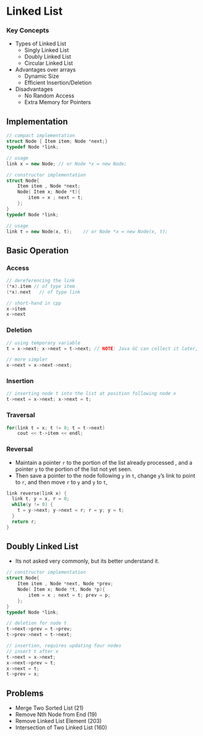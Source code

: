 # Linked List

### Key Concepts

* Types of Linked List
  * Singly Linked List
  * Doubly Linked List
  * Circular Linked List
* Advantages over arrays
  * Dynamic Size
  * Efficient Insertion/Deletion
* Disadvantages
  * No Random Access
  * Extra Memory for Pointers

## Implementation

```c++
// compact implementation
struct Node { Item item; Node *next;}
typedef Node *link;

// usage
link x = new Node; // or Node *x = new Node;
```

```c++
// constructor implementation
struct Node{
    Item item , Node *next;
    Node( Item x; Node *t){
        item = x ; next = t;
    };
}
typedef Node *link;

// usage
link t = new Node(x, t);	// or Node *x = new Node(x, t);
```

## Basic Operation

### Access

````c++
// dereferencing the link
(*x).item // of type item
(*x).next	// of type link

// short-hand in cpp
x->item
x->next
````

### Deletion

````c++
// using temporary variable
t = x->next; x->next = t->next; // NOTE: Java GC can collect it later, but in C++ it needs to deleted.

// more simpler
x->next = x->next->next;
````

### Insertion

````c++
// inserting node t into the list at position following node x
t->next = x->next; x->next = t;
````

### Traversal

````c++
for(link t = x; t != 0; t = t->next)
  	cout << t->item << endl;
````

### Reversal

* Maintain a pointer `r` to the portion of the list already processed , and a pointer `y` to the portion of the list not yet seen.
* Then save a pointer to the node following `y` in `t`, change `y`’s link to point to `r`, and then move `r` to `y` and `y` to `t`,

````c++
link reverse(link x) {
  link t, y = x, r = 0;
  while(y != 0) {
    t = y->next; y->next = r; r = y; y = t;
  }
  return r;
}
````

## Doubly Linked List

* Its not asked very commonly, but its better understand it.

````c++
// constructor implementation
struct Node{
    Item item , Node *next, Node *prev;
    Node( Item x; Node *t, Node *p){
        item = x ; next = t; prev = p;
    };
}
typedef Node *link;

// deletion for node t
t->next->prev = t->prev;
t->prev->next = t->next;

// insertion, requires updating four nodes
// insert t after x
t->next = x->next;
x->next->prev = t;
x->next = t;
t->prev = x;
````

## Problems

* Merge Two Sorted List (21)
* Remove Nth Node from End (19)
* Remove Linked List Element (203)
* Intersection of Two Linked List (160)
